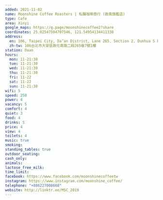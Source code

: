 ```yaml
---
added: 2021-11-02
name: Moonshine Coffee Roasters | 私釀咖啡商行 (敦南旗艦店)
type: Cafe
area: Xinyi
google_maps: https://g.page/moonshinecoffee2?share
coordinates: 25.02547504707546, 121.54954134411338
address:
  en: 106, Taipei City, Da’an District, Lane 265, Section 2, Dunhua S Rd, 7號1樓
  zh-tw: 106台北市大安區敦化南路二段265巷7號1樓
station: Daan
hours:
  mon: 11-21:30
  tue: 11-21:30
  wed: 11-21:30
  thu: 11-21:30
  fri: 11-22
  sat: 11-22
  sun: 11-21:30
wifi: 5
speed: 250
power: 4
vacancy: 5
comfort: 4
quiet: 3
food: 4
drinks: 5
price: 4
view: 4
toilets: 4
music: true
smoking: 
standing_tables: true
outdoor_seating: 
cash_only: 
animals: 
lactose_free_milk: 
time_limit: 
facebook: https://www.facebook.com/moonshinecoffeetw
instagram: https://www.instagram.com/moonshine_coffee/
telephone: "+886227008668"
website: http://linktr.ee/MSC_2019
---
```

